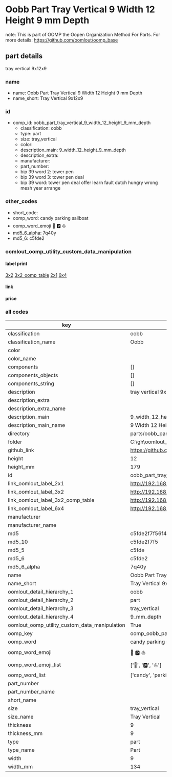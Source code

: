 # Oobb Part Tray Vertical 9 Width 12 Height 9 mm Depth  

note: This is part of OOMP the Oopen Organization Method For Parts. For more details: https://github.com/oomlout/oomp_base

##  part details
  



tray vertical 9x12x9



### name
* name: Oobb Part Tray Vertical 9 Width 12 Height 9 mm Depth
* name_short: Tray Vertical 9x12x9 
### id
* oomp_id: oobb_part_tray_vertical_9_width_12_height_9_mm_depth
  * classification: oobb
  * type: part
  * size: tray_vertical
  * color: 
  * description_main: 9_width_12_height_9_mm_depth
  * description_extra: 
  * manufacturer: 
  * part_number: 
  * bip 39 word 2: tower pen
  * bip 39 word 3: tower pen deal
  * bip 39 word: tower pen deal offer learn fault dutch hungry wrong mesh year arrange

### other_codes
* short_code: 
* oomp_word: candy parking sailboat
* oomp_word_emoji :candy: :parking: :sailboat:
* md5_6_alpha: 7q40y
* md5_6: c5fde2






### oomlout_oomp_utility_custom_data_manipulation
#### label print
[3x2](http://192.168.1.245:1112/?label=oomp%207q40y)
[3x2_oomp_table](http://192.168.1.108:1112/?label=oomp%207q40y)
[2x1](http://192.168.1.242:1112/?label=oomp%207q40y)
[6x4](http://192.168.1.55:1112/?label=oomp%207q40y)    

#### link

                              

#### price







### all codes 
| key | value |  
| --- | --- |  
| classification | oobb |  
| classification_name | Oobb |  
| color |  |  
| color_name |  |  
| components | [] |  
| components_objects | [] |  
| components_string | [] |  
| description | tray vertical 9x12x9 |  
| description_extra |  |  
| description_extra_name |  |  
| description_main | 9_width_12_height_9_mm_depth |  
| description_main_name | 9 Width 12 Height 9 mm Depth |  
| directory | parts/oobb_part_tray_vertical_9_width_12_height_9_mm_depth |  
| folder | C:\gh\oomlout_oobb_version_4_generated_parts\parts\oobb_part_tray_vertical_9_width_12_height_9_mm_depth |  
| github_link | https://github.com/oomlout/oomlout_oomp_part_src/tree/main/parts/oobb_part_tray_vertical_9_width_12_height_9_mm_depth |  
| height | 12 |  
| height_mm | 179 |  
| id | oobb_part_tray_vertical_9_width_12_height_9_mm_depth |  
| link_oomlout_label_2x1 | http://192.168.1.242:1112/?label=oomp%207q40y |  
| link_oomlout_label_3x2 | http://192.168.1.245:1112/?label=oomp%207q40y |  
| link_oomlout_label_3x2_oomp_table | http://192.168.1.108:1112/?label=oomp%207q40y |  
| link_oomlout_label_6x4 | http://192.168.1.55:1112/?label=oomp%207q40y |  
| manufacturer |  |  
| manufacturer_name |  |  
| md5 | c5fde2f7f56f488d4fbf699670689f31 |  
| md5_10 | c5fde2f7f5 |  
| md5_5 | c5fde |  
| md5_6 | c5fde2 |  
| md5_6_alpha | 7q40y |  
| name | Oobb Part Tray Vertical 9 Width 12 Height 9 mm Depth |  
| name_short | Tray Vertical 9x12x9  |  
| oomlout_detail_hierarchy_1 | oobb |  
| oomlout_detail_hierarchy_2 | part |  
| oomlout_detail_hierarchy_3 | tray_vertical |  
| oomlout_detail_hierarchy_4 | 9_mm_depth |  
| oomlout_oomp_utility_custom_data_manipulation | True |  
| oomp_key | oomp_oobb_part_tray_vertical_9_width_12_height_9_mm_depth |  
| oomp_word | candy parking sailboat |  
| oomp_word_emoji | :candy: :parking: :sailboat: |  
| oomp_word_emoji_list | [':candy:', ':parking:', ':sailboat:'] |  
| oomp_word_list | ['candy', 'parking', 'sailboat'] |  
| part_number |  |  
| part_number_name |  |  
| short_name |  |  
| size | tray_vertical |  
| size_name | Tray Vertical |  
| thickness | 9 |  
| thickness_mm | 9 |  
| type | part |  
| type_name | Part |  
| width | 9 |  
| width_mm | 134 |  
